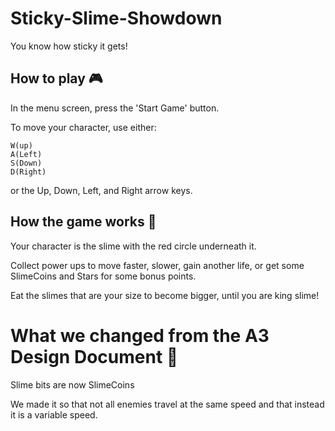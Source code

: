 # Sticky-Slime-Showdown

You know how sticky it gets!

## How to play :video_game:

In the menu screen, press the 'Start Game' button.

To move your character, use either:

``` 
W(up)
A(Left) 
S(Down)
D(Right)
```

or the Up, Down, Left, and Right arrow keys.

## How the game works :hammer:

Your character is the slime with the red circle underneath it.

Collect power ups to move faster, slower, gain another life, or get some SlimeCoins and Stars for some bonus points.

Eat the slimes that are your size to become bigger, until you are king slime!

# What we changed from the A3 Design Document :scroll:

Slime bits are now SlimeCoins

We made it so that not all enemies travel at the same speed and that instead it is a variable speed.
